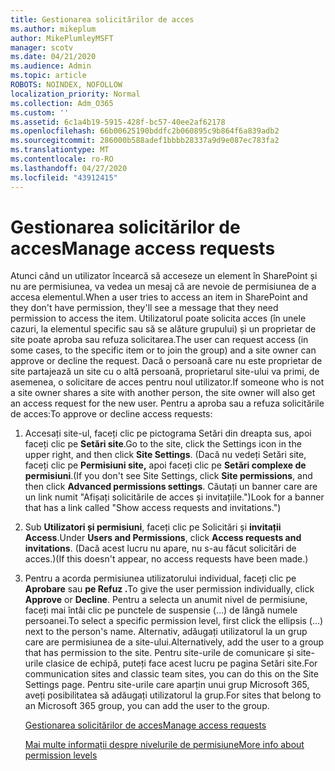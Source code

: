 ```yaml
---
title: Gestionarea solicitărilor de acces
ms.author: mikeplum
author: MikePlumleyMSFT
manager: scotv
ms.date: 04/21/2020
ms.audience: Admin
ms.topic: article
ROBOTS: NOINDEX, NOFOLLOW
localization_priority: Normal
ms.collection: Adm_O365
ms.custom: ''
ms.assetid: 6c1a4b19-5915-428f-bc57-40ee2af62178
ms.openlocfilehash: 66b00625190bddfc2b060895c9b864f6a839adb2
ms.sourcegitcommit: 286000b588adef1bbbb28337a9d9e087ec783fa2
ms.translationtype: MT
ms.contentlocale: ro-RO
ms.lasthandoff: 04/27/2020
ms.locfileid: "43912415"
---
```

# <a name="manage-access-requests"></a><span data-ttu-id="34b27-102">Gestionarea solicitărilor de acces</span><span class="sxs-lookup"><span data-stu-id="34b27-102">Manage access requests</span></span>

<span data-ttu-id="34b27-103">Atunci când un utilizator încearcă să acceseze un element în SharePoint și nu are permisiunea, va vedea un mesaj că are nevoie de permisiunea de a accesa elementul.</span><span class="sxs-lookup"><span data-stu-id="34b27-103">When a user tries to access an item in SharePoint and they don't have permission, they'll see a message that they need permission to access the item.</span></span> <span data-ttu-id="34b27-104">Utilizatorul poate solicita acces (în unele cazuri, la elementul specific sau să se alăture grupului) și un proprietar de site poate aproba sau refuza solicitarea.</span><span class="sxs-lookup"><span data-stu-id="34b27-104">The user can request access (in some cases, to the specific item or to join the group) and a site owner can approve or decline the request.</span></span> <span data-ttu-id="34b27-105">Dacă o persoană care nu este proprietar de site partajează un site cu o altă persoană, proprietarul site-ului va primi, de asemenea, o solicitare de acces pentru noul utilizator.</span><span class="sxs-lookup"><span data-stu-id="34b27-105">If someone who is not a site owner shares a site with another person, the site owner will also get an access request for the new user.</span></span> <span data-ttu-id="34b27-106">Pentru a aproba sau a refuza solicitările de acces:</span><span class="sxs-lookup"><span data-stu-id="34b27-106">To approve or decline access requests:</span></span>
  
1. <span data-ttu-id="34b27-107">Accesați site-ul, faceți clic pe pictograma Setări din dreapta sus, apoi faceți clic pe **Setări site**.</span><span class="sxs-lookup"><span data-stu-id="34b27-107">Go to the site, click the Settings icon in the upper right, and then click **Site Settings**.</span></span> <span data-ttu-id="34b27-108">(Dacă nu vedeți Setări site, faceți clic pe **Permisiuni site,** apoi faceți clic pe **Setări complexe de permisiuni**.</span><span class="sxs-lookup"><span data-stu-id="34b27-108">(If you don't see Site Settings, click **Site permissions**, and then click **Advanced permissions settings**.</span></span> <span data-ttu-id="34b27-109">Căutați un banner care are un link numit "Afișați solicitările de acces și invitațiile.")</span><span class="sxs-lookup"><span data-stu-id="34b27-109">Look for a banner that has a link called "Show access requests and invitations.")</span></span>
    
2. <span data-ttu-id="34b27-110">Sub **Utilizatori și permisiuni**, faceți clic pe Solicitări și **invitații Access**.</span><span class="sxs-lookup"><span data-stu-id="34b27-110">Under **Users and Permissions**, click **Access requests and invitations**.</span></span> <span data-ttu-id="34b27-111">(Dacă acest lucru nu apare, nu s-au făcut solicitări de acces.)</span><span class="sxs-lookup"><span data-stu-id="34b27-111">(If this doesn't appear, no access requests have been made.)</span></span>
    
3. <span data-ttu-id="34b27-112">Pentru a acorda permisiunea utilizatorului individual, faceți clic pe **Aprobare** sau **pe Refuz .**</span><span class="sxs-lookup"><span data-stu-id="34b27-112">To give the user permission individually, click **Approve** or **Decline**.</span></span> <span data-ttu-id="34b27-113">Pentru a selecta un anumit nivel de permisiune, faceți mai întâi clic pe punctele de suspensie (...) de lângă numele persoanei.</span><span class="sxs-lookup"><span data-stu-id="34b27-113">To select a specific permission level, first click the ellipsis (...) next to the person's name.</span></span> <span data-ttu-id="34b27-114">Alternativ, adăugați utilizatorul la un grup care are permisiunea de a site-ului.</span><span class="sxs-lookup"><span data-stu-id="34b27-114">Alternatively, add the user to a group that has permission to the site.</span></span> <span data-ttu-id="34b27-115">Pentru site-urile de comunicare și site-urile clasice de echipă, puteți face acest lucru pe pagina Setări site.</span><span class="sxs-lookup"><span data-stu-id="34b27-115">For communication sites and classic team sites, you can do this on the Site Settings page.</span></span> <span data-ttu-id="34b27-116">Pentru site-urile care aparțin unui grup Microsoft 365, aveți posibilitatea să adăugați utilizatorul la grup.</span><span class="sxs-lookup"><span data-stu-id="34b27-116">For sites that belong to an Microsoft 365 group, you can add the user to the group.</span></span>
    
    [<span data-ttu-id="34b27-117">Gestionarea solicitărilor de acces</span><span class="sxs-lookup"><span data-stu-id="34b27-117">Manage access requests </span></span>](https://go.microsoft.com/fwlink/?linkid=2008747)
    
    [<span data-ttu-id="34b27-118">Mai multe informații despre nivelurile de permisiune</span><span class="sxs-lookup"><span data-stu-id="34b27-118">More info about permission levels</span></span>](https://go.microsoft.com/fwlink/?linkid=867071)
    

